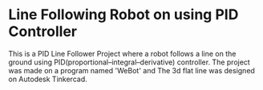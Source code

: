 # Line Following Robot on using PID Controller

This is a PID Line Follower Project where a robot follows a line on the ground using PID(proportional–integral–derivative) controller.
The project was made on a program named 'WeBot' and
The 3d flat line was designed on Autodesk Tinkercad.
